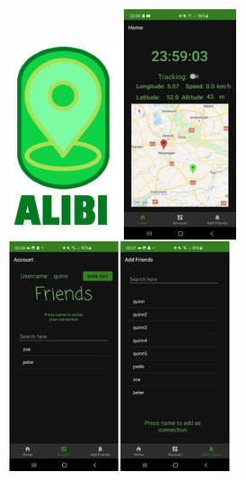 <!DOCTYPE html>

<div>
    <img src='logo_groot.png' width='200' >
    <img src='Screenshot_20220323-235918_Alibi.jpg' width='200'>
    <img src='Screenshot_20220324-000421_Alibi.jpg' width='194'>
    <img src='Screenshot_20220324-000719_Alibi.jpg' width='194'>
</div>
